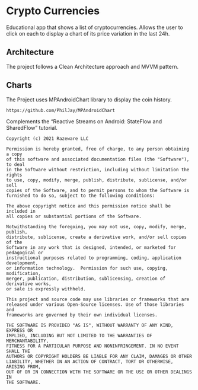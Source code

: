 # Crypto Currencies 

Educational app that shows a list of cryptocurrencies. Allows the user to click on each to display a chart
of its price variation in the last 24h.

## Architecture

The project follows a Clean Architecture approach and MVVM pattern.

## Charts

The Project uses MPAndroidChart library to display the coin history.

```text
https://github.com/PhilJay/MPAndroidChart
```

Complements the “Reactive Streams on Android: StateFlow and SharedFlow” tutorial.


```
Copyright (c) 2021 Razeware LLC

Permission is hereby granted, free of charge, to any person obtaining a copy
of this software and associated documentation files (the "Software"), to deal
in the Software without restriction, including without limitation the rights
to use, copy, modify, merge, publish, distribute, sublicense, and/or sell
copies of the Software, and to permit persons to whom the Software is
furnished to do so, subject to the following conditions:

The above copyright notice and this permission notice shall be included in
all copies or substantial portions of the Software.

Notwithstanding the foregoing, you may not use, copy, modify, merge, publish,
distribute, sublicense, create a derivative work, and/or sell copies of the
Software in any work that is designed, intended, or marketed for pedagogical or
instructional purposes related to programming, coding, application development,
or information technology.  Permission for such use, copying, modification,
merger, publication, distribution, sublicensing, creation of derivative works,
or sale is expressly withheld.

This project and source code may use libraries or frameworks that are
released under various Open-Source licenses. Use of those libraries and
frameworks are governed by their own individual licenses.

THE SOFTWARE IS PROVIDED "AS IS", WITHOUT WARRANTY OF ANY KIND, EXPRESS OR
IMPLIED, INCLUDING BUT NOT LIMITED TO THE WARRANTIES OF MERCHANTABILITY,
FITNESS FOR A PARTICULAR PURPOSE AND NONINFRINGEMENT. IN NO EVENT SHALL THE
AUTHORS OR COPYRIGHT HOLDERS BE LIABLE FOR ANY CLAIM, DAMAGES OR OTHER
LIABILITY, WHETHER IN AN ACTION OF CONTRACT, TORT OR OTHERWISE, ARISING FROM,
OUT OF OR IN CONNECTION WITH THE SOFTWARE OR THE USE OR OTHER DEALINGS IN
THE SOFTWARE.
```